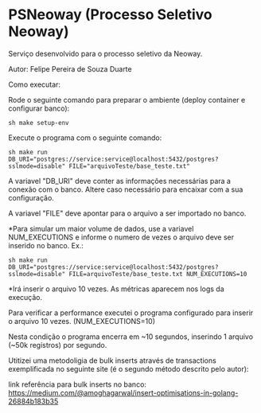 # PSNeoway (Processo Seletivo Neoway)
Serviço desenvolvido para o processo seletivo da Neoway.

Autor: Felipe Pereira de Souza Duarte




Como executar:

Rode o seguinte comando para preparar o ambiente (deploy container e configurar banco):

```sh make setup-env```

Execute o programa com o seguinte comando:

```sh make run DB_URI="postgres://service:service@localhost:5432/postgres?sslmode=disable" FILE="arquivoTeste/base_teste.txt"```

A variavel "DB_URI" deve conter as informações necessárias para a conexão com o banco. Altere caso necessário para encaixar com a sua configuração.

A variavel "FILE" deve apontar para o arquivo a ser importado no banco.

*Para simular um maior volume de dados, use a variavel NUM_EXECUTIONS e informe o numero de vezes o arquivo deve ser inserido no banco. Ex.:

```sh make run DB_URI="postgres://service:service@localhost:5432/postgres?sslmode=disable" FILE=arquivoTeste/base_teste.txt NUM_EXECUTIONS=10```

*Irá inserir o arquivo 10 vezes. As métricas aparecem nos logs da execução.

Para verificar a performance executei o programa configurado para inserir o arquivo 10 vezes. (NUM_EXECUTIONS=10)

Nesta condição o programa encerra em ~10 segundos, inserindo 1 arquivo (~50k registros) por segundo.

Utitizei uma metodoligia de bulk inserts através de transactions exemplificada no seguinte site (é o segundo método descrito pelo autor):

link referência para bulk inserts no banco: https://medium.com/@amoghagarwal/insert-optimisations-in-golang-26884b183b35
